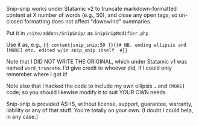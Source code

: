 Snip-snip works under Statamic v2 to truncate markdown-formatted content at X number of words (e.g., 50), and close any open tags, so un-closed formatting does not affect "downwind" summaries.

Put it in `/site/addons/SnipSnip/` as `SnipSnipModifier.php`

Use it as, e.g., `{{ content|snip_snip:50 }}{{# NB. ending ellipsis and [MORE] etc. edited w/in snip_snip itself  #}}`

Note that I DID NOT WRITE THE ORIGINAL, which under Statamic v1 was named `word_truncate`. I'd give credit to whoever did, if I could only remember where I got it!

Note also that I hacked the code to include my own ellipsis `…` and `[MORE]` code; so you should likewise modify it to suit YOUR OWN needs.

Snip-snip is provided AS-IS, without license, support, guarantee, warranty, liability or any of that stuff. You're totally on your own. (I doubt I could help, in any case.)
